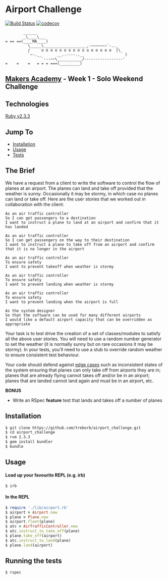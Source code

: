 # Airport Challenge

[![Build Status](https://travis-ci.org/treborb/airport_challenge.svg?branch=master)](https://travis-ci.org/treborb/airport_challenge)
[![codecov](https://codecov.io/gh/treborb/airport_challenge/branch/master/graph/badge.svg)](https://codecov.io/gh/treborb/airport_challenge)

```
        ______
        _\____\___
= == ==(____MA____)
          \_____\___________________,-~~~~~~~`-.._
          /     o o o o o o o o o o o o o o o o  |\_
          `~-.__       __..----..__                  )
                `---~~\___________/-----------------'
=    =    =   = = = ===(_________)

```

## [Makers Academy](http://www.makersacademy.com) - Week 1 - Solo Weekend Challenge

## Technologies
[Ruby v2.3.3](https://www.ruby-lang.org/en/)

## Jump To
* [Installation](#install)
* [Usage](#usage)
* [Tests](#tests)

## The Brief

We have a request from a client to write the software to control the flow of planes at an airport. The planes can land and take off provided that the weather is sunny. Occasionally it may be stormy, in which case no planes can land or take off.  Here are the user stories that we worked out in collaboration with the client:

```
As an air traffic controller
So I can get passengers to a destination
I want to instruct a plane to land at an airport and confirm that it has landed

As an air traffic controller
So I can get passengers on the way to their destination
I want to instruct a plane to take off from an airport and confirm that it is no longer in the airport

As an air traffic controller
To ensure safety
I want to prevent takeoff when weather is stormy

As an air traffic controller
To ensure safety
I want to prevent landing when weather is stormy

As an air traffic controller
To ensure safety
I want to prevent landing when the airport is full

As the system designer
So that the software can be used for many different airports
I would like a default airport capacity that can be overridden as appropriate
```

Your task is to test drive the creation of a set of classes/modules to satisfy all the above user stories. You will need to use a random number generator to set the weather (it is normally sunny but on rare occasions it may be stormy). In your tests, you'll need to use a stub to override random weather to ensure consistent test behaviour.

Your code should defend against [edge cases](http://programmers.stackexchange.com/questions/125587/what-are-the-difference-between-an-edge-case-a-corner-case-a-base-case-and-a-b) such as inconsistent states of the system ensuring that planes can only take off from airports they are in; planes that are already flying cannot takes off and/or be in an airport; planes that are landed cannot land again and must be in an airport, etc.

**BONUS**

* Write an RSpec **feature** test that lands and takes off a number of planes

## <a name="install">Installation</a>

```sh
$ git clone https://github.com/treborb/airport_challenge.git
$ cd airport_challenge
$ rvm 2.3.3
$ gem install bundler
$ bundle
```

## <a name="usage">Usage</a>

#### Load up your favourite REPL (e.g. irb)

```
$ irb
```

#### In the REPL
```ruby
$ require './lib/airport.rb'
$ airport = Airport.new
$ plane = Plane.new
$ airport.fleet(plane)
$ atc = AirTrafficController.new
$ atc.instruct_to_take_off(plane)
$ plane.take_off(airport)
$ atc.instruct_to_land(plane)
$ plane.land(airport)
```

## <a name="tests">Running the tests</a>
```sh
$ rspec
```
